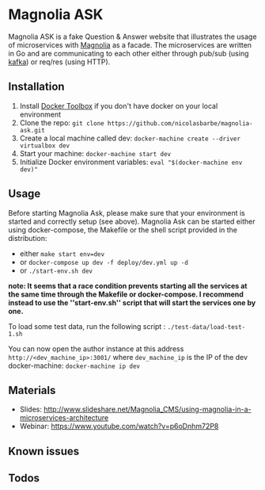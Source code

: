# Magnolia ASK
Magnolia ASK is a fake Question & Answer website that illustrates the usage of microservices with [Magnolia](http://magnolia-cms.com/) as a facade. The microservices are written in Go and are communicating to each other either through pub/sub (using [kafka](http://kafka.apache.org/)) or req/res (using HTTP).

## Installation
1. Install [Docker Toolbox](https://www.docker.com/toolbox) if you don't have docker on your local environment
2. Clone the repo: ```git clone https://github.com/nicolasbarbe/magnolia-ask.git```
3. Create a local machine called dev: ```docker-machine create --driver virtualbox dev```
4. Start your machine: ```docker-machine start dev```
5. Initialize Docker environment variables: ```eval "$(docker-machine env dev)"```

## Usage
Before starting Magnolia Ask, please make sure that your environment is started and correctly setup (see above). Magnolia Ask can be started either using docker-compose, the Makefile or the shell script provided in the distribution:
- either ```make start env=dev```
- or ```docker-compose up dev -f deploy/dev.yml up -d```
- or ```./start-env.sh dev```

**note: It seems that a race condition prevents starting all the services at the same time through the Makefile or docker-compose. I recommend instead to use the ''start-env.sh'' script that will start the services one by one.**

To load some test data, run the following script : ```./test-data/load-test-1.sh```

You can now open the author instance at this address ```http://<dev_machine_ip>:3001/``` where ```dev_machine_ip``` is the IP of the dev docker-machine: ```docker-machine ip dev```

## Materials
- Slides: http://www.slideshare.net/Magnolia_CMS/using-magnolia-in-a-microservices-architecture
- Webinar: https://www.youtube.com/watch?v=p6oDnhm72P8

## Known issues

## Todos
